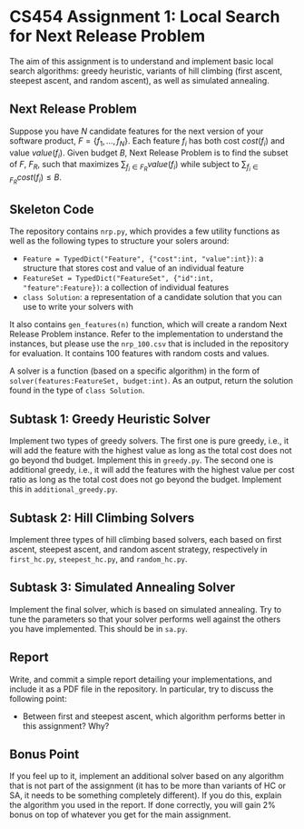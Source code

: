 # CS454 Assignment 1: Local Search for Next Release Problem

The aim of this assignment is to understand and implement basic local search algorithms: greedy heuristic, variants of hill climbing (first ascent, steepest ascent, and random ascent), as well as simulated annealing. 

## Next Release Problem

Suppose you have $N$ candidate features for the next version of your software product, $F = \{f_1, \ldots, f_N\}$. Each feature $f_i$ has both cost $cost(f_i)$ and value $value(f_i)$. Given budget $B$, Next Release Problem is to find the subset of $F$, $F_R$, such that maximizes $\sum_{f_i\in F_R}{value(f_i)}$ while subject to $\sum_{f_i\in F_R}{cost(f_i)} \leq B$.

## Skeleton Code

The repository contains `nrp.py`, which provides a few utility functions as well as the following types to structure your solers around:

- `Feature = TypedDict("Feature", {"cost":int, "value":int})`: a structure that stores cost and value of an individual feature
- `FeatureSet = TypedDict("FeatureSet", {"id":int, "feature":Feature})`: a collection of individual features
- `class Solution`: a representation of a candidate solution that you can use to write your solvers with

It also contains `gen_features(n)` function, which will create a random Next Release Problem instance. Refer to the implementation to understand the instances, but please use the `nrp_100.csv` that is included in the repository for evaluation. It contains 100 features with random costs and values.

A solver is a function (based on a specific algorithm) in the form of `solver(features:FeatureSet, budget:int)`. As an output, return the solution found in the type of `class Solution`. 

## Subtask 1: Greedy Heuristic Solver

Implement two types of greedy solvers. The first one is pure greedy, i.e., it will add the feature with the highest value as long as the total cost does not go beyond thd budget. Implement this in `greedy.py`. The second one is additional greedy, i.e., it will add the features with the highest value per cost ratio as long as the total cost does not go beyond the budget. Implement this in `additional_greedy.py`.

## Subtask 2: Hill Climbing Solvers

Implement three types of hill climbing based solvers, each based on first ascent, steepest ascent, and random ascent strategy, respectively in `first_hc.py`, `steepest_hc.py`, and `random_hc.py`. 

## Subtask 3: Simulated Annealing Solver

Implement the final solver, which is based on simulated annealing. Try to tune the parameters so that your solver performs well against the others you have implemented. This should be in `sa.py`.

## Report

Write, and commit a simple report detailing your implementations, and include it as a PDF file in the repository. In particular, try to discuss the following point:

- Between first and steepest ascent, which algorithm performs better in this assignment? Why?

## Bonus Point

If you feel up to it, implement an additional solver based on any algorithm that is not part of the assignment (it has to be more than variants of HC or SA, it needs to be something completely different). If you do this, explain the algorithm you used in the report. If done correctly, you will gain 2% bonus on top of whatever you get for the main assignment.
